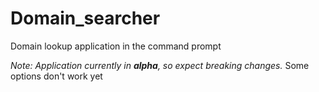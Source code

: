 # Domain_searcher
 Domain lookup application in the command prompt

<i>Note: Application currently in <b>alpha</b>, so expect breaking changes.</i>
Some options don't work yet
